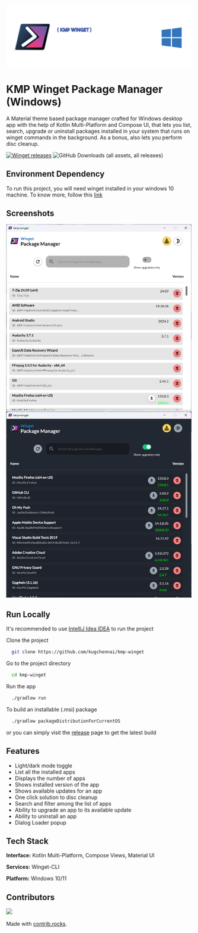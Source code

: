 
![Winget Readme Banner](static/kmp-winget-git-banner.png)


# KMP Winget Package Manager (Windows)

A Material theme based package manager crafted for Windows desktop app with the help of Kotlin Multi-Platform and Compose UI, that lets you list, search, upgrade or uninstall packages installed in your system that runs on winget commands in the background. As a bonus, also lets you perform disc cleanup.

[![Winget releases](https://img.shields.io/badge/Latest_release_download-v1.1.0-blue.svg)](https://github.com/StarkDroid/kmp-winget)
![GitHub Downloads (all assets, all releases)](https://img.shields.io/github/downloads/StarkDroid/kmp-winget/total)

## Environment Dependency

To run this project, you will need winget installed in your windows 10 machine.
To know more, follow this [link](https://learn.microsoft.com/en-us/windows/package-manager/winget/)


## Screenshots

<img src="static/Screenshot-1.png" width="500" height="500">
<img src="static/Screenshot-2.png" width="500" height="500">


## Run Locally

It's recommended to use [IntelliJ Idea IDEA](https://www.jetbrains.com/idea/) to run the project

Clone the project

```bash
  git clone https://github.com/kugchennai/kmp-winget
```

Go to the project directory

```bash
  cd kmp-winget
```

Run the app

```bash
  ./gradlew run
```

To build an installable (.msi) package

```bash
  ./gradlew packageDistributionForCurrentOS
```
or you can simply visit the [release]() page to get the latest build


## Features

- Light/dark mode toggle
- List all the installed apps
- Displays the number of apps
- Shows installed version of the app
- Shows available updates for an app
- One click solution to disc cleanup
- Search and filter among the list of apps
- Ability to upgrade an app to its available update
- Ability to uninstall an app
- Dialog Loader popup

## Tech Stack

**Interface:** Kotlin Multi-Platform, Compose Views, Material UI

**Services:** Winget-CLI

**Platform:** Windows 10/11

## Contributors

<a href="https://github.com/StarkDroid/kmp-winget/graphs/contributors">
  <img src="https://contrib.rocks/image?repo=StarkDroid/kmp-winget" />
</a>

Made with [contrib.rocks](https://contrib.rocks).

